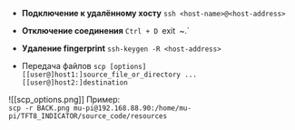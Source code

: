 - **Подключение к удалённому хосту**
`ssh <host-name>@<host-address>`

- **Отключение соединения**
`Ctrl + D
`exit`
`~.`

- **Удаление fingerprint**
`ssh-keygen -R <host-address>`

- Передача файлов
`scp [options] [[user@]host1:]source_file_or_directory ... [[user@]host2:]destination`

![[scp_options.png]]
Пример:  
`scp -r BACK.png mu-pi@192.168.88.90:/home/mu-pi/TFT8_INDICATOR/source_code/resources`